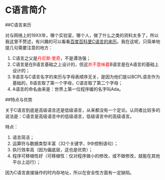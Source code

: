 # C语言简介

##C语言来历

对与网络上的19XX年，哪个实验室，哪个人，做了什么之类的资料太多了，所以我这里不赘述，有兴趣的可以看看[百度百科里C语言的来历](http://baike.baidu.com/view/1219.htm)。我在这呢，只简单地提几句需要注意的地方：

1. C语言之父是<font color=red>丹尼斯·里奇</font>，不是谭浩强；
2. C语言是在B语言基础之上设计的，但这<font color=red>并不意味着</font>B语言是在A语言的基础上设计的；
3. B语言与C语言名字的来历与字母表顺序无关，是因为他们是以BCPL语言作为基础的，B语言取了第一个字母，C语言取了第二个字母；
4. A语言的命名由来是：世界上第一位程序媛的名字叫Ada。

##特点与优势

关于C语言到底是高级语言还是低级语言，从来都没有一个定论。认同者比较多的说法是：C语言是高级语言中的低级语言，低级语言中的高级语言。

特点：

1. 语言简洁；
2. 运算符与数据类型丰富（32个关键字，9中控制语句）；
3. 执行效率高（因为偏底层，这也是优势）；
4. 程序可移植性好（可移植性：仅对程序做小的修改，或不做修改，就能在其他平台上运行）；

因为C语言直接操作的时内存地址，所以在安全性方面有一定缺陷。
